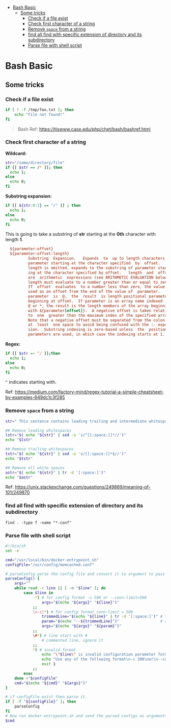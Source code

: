 - [Bash Basic](#bash-basic)
  - [Some tricks](#some-tricks)
    - [Check if a file exist](#check-if-a-file-exist)
    - [Check first character of a string](#check-first-character-of-a-string)
    - [Remove `space` from a string](#remove-space-from-a-string)
    - [find all find with specific extension of directory and its subdirectory](#find-all-find-with-specific-extension-of-directory-and-its-subdirectory)
    - [Parse file with shell script](#parse-file-with-shell-script)

# Bash Basic

## Some tricks

### Check if a file exist

```bash
if [ ! -f /tmp/foo.txt ]; then
    echo "File not found!"
fi
```

> Bash Ref:
> https://tiswww.case.edu/php/chet/bash/bashref.html

### Check first character of a string

**Wildcard:**

```bash
str="/some/directory/file"
if [[ $str == /* ]]; then
  echo 1;
else
  echo 0;
fi
```

**Substring expansion:**

```bash
if [[ ${str:0:1} == "/" ]] ; then
  echo 1;
else
  echo 0;
fi
```

This is going to take a substring of **str** starting at the **0th** character with length **1**.

```ini
  ${parameter:offset}
  ${parameter:offset:length}
          Substring  Expansion.   Expands  to  up to length characters of
          parameter starting at the character specified  by  offset.   If
          length is omitted, expands to the substring of parameter start-
          ing at the character specified by offset.   length  and  offset
          are  arithmetic  expressions (see ARITHMETIC EVALUATION below).
          length must evaluate to a number greater than or equal to zero.
          If  offset  evaluates  to a number less than zero, the value is
          used as an offset from the end of the value of  parameter.   If
          parameter  is  @,  the  result  is length positional parameters
          beginning at offset.  If parameter is an array name indexed  by
          @ or *, the result is the length members of the array beginning
          with ${parameter[offset]}.  A negative offset is taken relative
          to  one  greater than the maximum index of the specified array.
          Note that a negative offset must be separated from the colon by
          at  least  one space to avoid being confused with the :- expan-
          sion.  Substring indexing is zero-based unless  the  positional
          parameters are used, in which case the indexing starts at 1.
```

**Regex:**

```bash
if [[ $str =~ ^/ ]];then
  echo 1;
else
  echo 0;
fi
```

`^` indicates starting with.

Ref: https://medium.com/factory-mind/regex-tutorial-a-simple-cheatsheet-by-examples-649dc1c3f285

### Remove `space` from a string

```bash
str=" This sentence contains leading trailing and intermediate whitespaces "

## Remove leading whitespaces
lstr="$( echo "${str}" | sed -e 's/^[[:space:]]*//')"
echo "$lstr"

## Remove trailing whitespaces
tstr="$( echo "${str}" | sed -e 's/[[:space:]]*$//')"
echo "$tstr"

## Remove all white spaces
astr="$( echo "${str}" | tr -d '[:space:]')"
echo "$astr"
```

Ref: https://unix.stackexchange.com/questions/249869/meaning-of-101/249870

### find all find with specific extension of directory and its subdirectory

```console
find . -type f -name "*.conf"
```

### Parse file with shell script

```sh
#!/bin/sh
set -e

cmd="/usr/local/bin/docker-entrypoint.sh"
configFile="/usr/config/memcached.conf"

# parseConfig parse the config file and convert it to argument to pass to memcached binary
parseConfig() {
    args=""
    while read -r line || [ -n "$line" ]; do
        case $line in
            -*) # for config format -c 500 or --conn-limit=500
                args="$(echo "${args}" "${line}")"
            ;;
            [a-z]*) # for config format conn-limit = 500
                trimmedLine="$(echo "${line}" | tr -d '[:space:]')" # trim all spaces from the line (i.e conn-limit=500)
                param="$(echo "--${trimmedLine}")"                  # append -- in front of trimmedLine (i.e --conn-limit=500)
                args="$(echo "${args}" "${param}")"
            ;;
            \#*) # line start with #
                # commented line, ignore it
            ;;
            *) # invalid format
                echo "\"$line\" is invalid configuration parameter format"
                echo "Use any of the following format\n-c 300\nor\n--conn-limit=300\nor\nconn-limit = 300"
                exit 1
            ;;
        esac
    done <"$configFile"
    cmd="$(echo "${cmd}" "${args}")"
}

# if configFile exist then parse it.
if [ -f "${configFile}" ]; then
    parseConfig
fi
# Now run docker-entrypoint.sh and send the parsed configs as arguments to it
$cmd
```